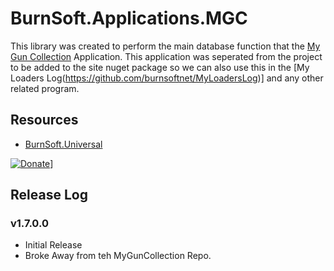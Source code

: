 # BurnSoft.Applications.MGC

This library was created to perform the main database function that the [My Gun Collection](https://github.com/burnsoftnet/MyGunCollection) Application.
This application was seperated from the project to be added to the site nuget package so we can also use this in the [My Loaders Log(https://github.com/burnsoftnet/MyLoadersLog)]
and any other related program.

## Resources
- [BurnSoft.Universal](https://github.com/burnsoftnet/BurnSoft.Universal)


[![Donate](https://www.paypalobjects.com/en_US/i/btn/btn_donateCC_LG.gif)](https://www.paypal.com/cgi-bin/webscr?cmd=_s-xclick&hosted_button_id=JSW8XEMQVH4BE)]


## Release Log

### v1.7.0.0

- Initial Release
- Broke Away from teh MyGunCollection Repo.